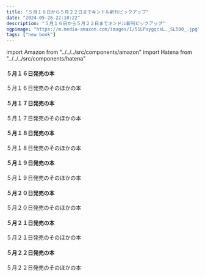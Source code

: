 ```yaml
---
title: "５月１６日から５月２２日までキンドル新刊ピックアップ"
date: "2024-05-28 22:10:22"
description: "５月１６日から５月２２日までキンドル新刊ピックアップ"
ogpimage: "https://m.media-amazon.com/images/I/51LPxygqcsL._SL500_.jpg"
tags: ["new book"]
---
```

import Amazon from "../../../src/components/amazon"
import Hatena from "../../../src/components/hatena"




#### ５月１６日発売の本

<Amazon asin="B0CWVRTMG3" />
<Amazon asin="B0CW1GL4C7" />
<Amazon asin="B0D2DGXPSW" />
<Amazon asin="B0D2ZMKFB6" />
<Amazon asin="B0D2ZM46S8" />
<Amazon asin="B0CY2BG667" />
<Amazon asin="B0D1ZJW1FZ" />
<Amazon asin="B0D2ZL4CZP" />
<Amazon asin="B0D41KP5N9" />
<Amazon asin="B0D2ZJD4Z5" />
<Amazon asin="B0CY2B9GW3" />
<Amazon asin="B0D2ZMGVJL" />
<Amazon asin="B0D2ZK45FQ" />
<Amazon asin="B0CYXRLMZ5" />
<Amazon asin="B0D32WVP5L" />
<Amazon asin="B0D31KFRHD" />
<Amazon asin="B0CW1GL4C7" />
<Amazon asin="B0D44Y5H22" />


５月１６日発売のそのほかの本<Hatena src="https://kyukyunyorituryo.github.io/new_epub/html/20240516.html" title=""/>
#### ５月１７日発売の本

<Amazon asin="B0CZ8H6CBR" />
<Amazon asin="B0CW1DP3N1" />
<Amazon asin="B0D447RR3F" />
<Amazon asin="B0D2NXS25N" />
<Amazon asin="B0CW17JHC6" />
<Amazon asin="B0D2NZG6VB" />
<Amazon asin="B0CZ94T2PZ" />
<Amazon asin="B0CW1MKNTT" />
<Amazon asin="B0D1K5X928" />
<Amazon asin="B0CX9V5PQD" />
<Amazon asin="B0CXMPDX7D" />
<Amazon asin="B0D1JFSSX1" />
<Amazon asin="B0D2NYR74Z" />
<Amazon asin="B0CW1FWJDG" />
<Amazon asin="B0D3HF9Q1H" />
<Amazon asin="B0D26H1C32" />
<Amazon asin="B0D46PBTJB" />
<Amazon asin="B0D2ZLBRGR" />
<Amazon asin="B0D17G9XQC" />
<Amazon asin="B0D2LJ99SN" />


５月１７日発売のそのほかの本<Hatena src="https://kyukyunyorituryo.github.io/new_epub/html/20240517.html" title=""/>
#### ５月１８日発売の本

<Amazon asin="B0D3HBKMQ3" />
<Amazon asin="B0CWVJ4Q4R" />
<Amazon asin="B0D4K6TXPL" />
<Amazon asin="B0D32VFJYN" />
<Amazon asin="B0D1FFDKTY" />
<Amazon asin="B0D45ZT41T" />

５月１８日発売のそのほかの本<Hatena src="https://kyukyunyorituryo.github.io/new_epub/html/20240518.html" title=""/>
#### ５月１９日発売の本

<Amazon asin="B0D2VHR5NY" />



<Amazon asin="B0D3H8MYH6" />


５月１９日発売のそのほかの本<Hatena src="https://kyukyunyorituryo.github.io/new_epub/html/20240519.html" title=""/>
#### ５月２０日発売の本

<Amazon asin="B0D3QD3W5K" />
<Amazon asin="B0D4777JK3" />
<Amazon asin="B0D4LNRY9X" />
<Amazon asin="B0CWXRSH5S" />
<Amazon asin="B0D4L79HVK" />
<Amazon asin="B0D4LCMDJ4" />
<Amazon asin="B0D4957F3W" />
<Amazon asin="B0CW8YBTG6" />
<Amazon asin="B0CW1FMSMH" />
<Amazon asin="B0CZLBPCRW" />
<Amazon asin="B0D3H6265R" />
<Amazon asin="B0CW941RC7" />
<Amazon asin="B0CYJ4Z5S5" />
<Amazon asin="B0D3GWFK91" />
<Amazon asin="B0D45551TB" />
<Amazon asin="B0CZL7GMXR" />
<Amazon asin="B0D4LJ8G4V" />
<Amazon asin="B0D458F7YN" />
<Amazon asin="B0D2L4JJHW" />
<Amazon asin="B0D2KY6WW8" />

５月２０日発売のそのほかの本<Hatena src="https://kyukyunyorituryo.github.io/new_epub/html/20240520.html" title=""/>
#### ５月２１日発売の本


<Amazon asin="B0CZ95M195" />
<Amazon asin="B0D34ZJ9P1" />
<Amazon asin="B0D3XY7Q63" />
<Amazon asin="B0D155YP67" />
<Amazon asin="B0D49B892L" />
<Amazon asin="B0CW1H34M1" />

５月２１日発売のそのほかの本<Hatena src="https://kyukyunyorituryo.github.io/new_epub/html/20240521.html" title=""/>
#### ５月２２日発売の本

<Amazon asin="B0D4M84J3T" />
<Amazon asin="B0D4M9KDX7" />
<Amazon asin="B0D4M9SW2T" />
<Amazon asin="B0D13M8F79" />
<Amazon asin="B0D3PCBPKW" />
<Amazon asin="B0D3TVJ37L" />
<Amazon asin="B0D3TCNDSM" />
<Amazon asin="B0D4L67BQQ" />
<Amazon asin="B0CZ9637Z9" />
<Amazon asin="B0D3T4RDT3" />
<Amazon asin="B0D3T4236R" />
<Amazon asin="B0D21GCPFB" />
<Amazon asin="B0D3PK249Y" />
<Amazon asin="B0D4L5K4WK" />
<Amazon asin="B0D4LKV29J" />
<Amazon asin="B0D4VHC97H" />
<Amazon asin="B0D4CK1BRD" />
<Amazon asin="B0D1FMK57G" />
<Amazon asin="B0D3HCYCBK" />

５月２２日発売のそのほかの本<Hatena src="https://kyukyunyorituryo.github.io/new_epub/html/20240522.html" title=""/>